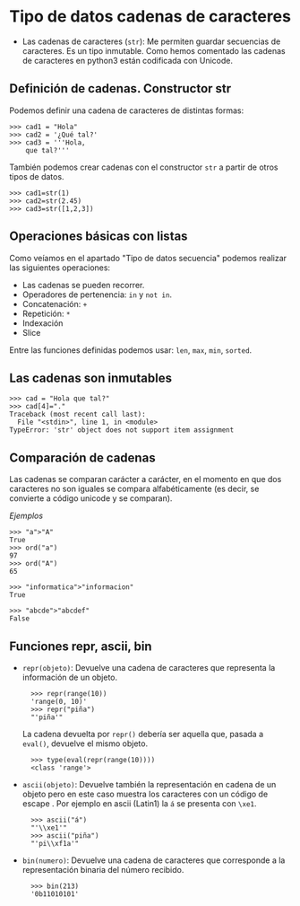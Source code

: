 # Tipo de datos cadenas de caracteres

* Las cadenas de caracteres (`str`): Me permiten guardar secuencias de caracteres. Es un tipo inmutable. Como hemos comentado las cadenas de caracteres en python3 están codificada con Unicode.

## Definición de cadenas. Constructor str

Podemos definir una cadena de caracteres de distintas formas:

	>>> cad1 = "Hola"
	>>> cad2 = '¿Qué tal?'
	>>> cad3 = '''Hola,
		que tal?'''

También podemos crear cadenas con el constructor `str` a partir de otros tipos de datos.

	>>> cad1=str(1)
	>>> cad2=str(2.45)
	>>> cad3=str([1,2,3])

## Operaciones básicas con listas

Como veíamos en el apartado "Tipo de datos secuencia" podemos realizar las siguientes operaciones:

* Las cadenas se pueden recorrer.
* Operadores de pertenencia: `in` y `not in`.
* Concatenación: `+` 
* Repetición: `*`
* Indexación
* Slice

Entre las funciones definidas podemos usar: `len`, `max`, `min`, `sorted`.

## Las cadenas son inmutables

	>>> cad = "Hola que tal?"
	>>> cad[4]="."
	Traceback (most recent call last):
	  File "<stdin>", line 1, in <module>
	TypeError: 'str' object does not support item assignment

## Comparación de cadenas

Las cadenas se comparan carácter a carácter, en el momento en que dos caracteres no son iguales se compara alfabéticamente (es decir, se convierte a código unicode y se comparan). 

*Ejemplos*

	>>> "a">"A"
	True
	>>> ord("a")
	97
	>>> ord("A")
	65

	>>> "informatica">"informacion"
	True

	>>> "abcde">"abcdef"
	False

## Funciones repr, ascii, bin

* `repr(objeto)`: Devuelve una cadena de caracteres que representa la información de un objeto.

		>>> repr(range(10))
		'range(0, 10)'
		>>> repr("piña")
		"'piña'"

	La cadena devuelta por `repr()` debería ser aquella que, pasada a `eval()`, devuelve el mismo objeto.

		>>> type(eval(repr(range(10))))
		<class 'range'>

* `ascii(objeto)`: Devuelve también la representación en cadena de un objeto pero en este caso muestra los caracteres con un código de escape \. Por ejemplo en ascii (Latin1) la `á` se presenta con `\xe1`.

		>>> ascii("á")
		"'\\xe1'"
		>>> ascii("piña")
		"'pi\\xf1a'"

* `bin(numero)`: Devuelve una cadena de caracteres que corresponde a la representación binaria del número recibido.

		>>> bin(213)
		'0b11010101'	
		
